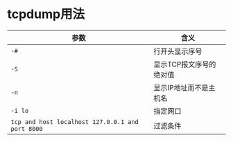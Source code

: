 # tcpdump用法
|参数|含义|
|---|----|
|`-#`|行开头显示序号|
|`-S`|显示TCP报文序号的绝对值|
|`-n`|显示IP地址而不是主机名|
|`-i lo`|指定网口|
|`tcp and host localhost 127.0.0.1 and port 8000`|过滤条件|
